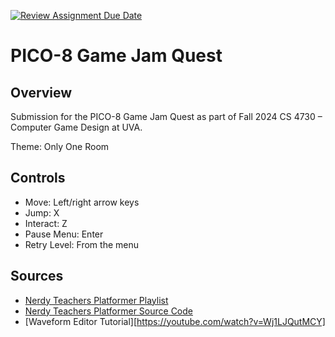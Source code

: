 [![Review Assignment Due Date](https://classroom.github.com/assets/deadline-readme-button-22041afd0340ce965d47ae6ef1cefeee28c7c493a6346c4f15d667ab976d596c.svg)](https://classroom.github.com/a/mWzzBE6-)

# PICO-8 Game Jam Quest

## Overview

Submission for the PICO-8 Game Jam Quest as part of Fall 2024 CS 4730 – Computer Game Design at UVA.

Theme: Only One Room

## Controls
- Move: Left/right arrow keys
- Jump: X
- Interact: Z
- Pause Menu: Enter
- Retry Level: From the menu

## Sources

- [Nerdy Teachers Platformer Playlist](https://youtube.com/playlist?list=PLyhkEEoUjSQtUiSOu-N4BIrHBFtLNjkyE)
- [Nerdy Teachers Platformer Source Code](https://nerdyteachers.com/Explain/Platformer/)
- [Waveform Editor Tutorial][https://youtube.com/watch?v=Wj1LJQutMCY]